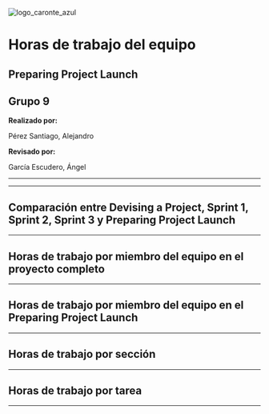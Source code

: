 ![logo_caronte_azul](https://github.com/user-attachments/assets/36631133-4715-4b20-91b8-5f07d96795c2)

# Horas de trabajo del equipo

## Preparing Project Launch

## Grupo 9

**Realizado por:**

Pérez Santiago, Alejandro

**Revisado por:**

García Escudero, Ángel

---


---

## Comparación entre Devising a Project, Sprint 1, Sprint 2, Sprint 3 y Preparing Project Launch


---

## Horas de trabajo por miembro del equipo en el proyecto completo


---

## Horas de trabajo por miembro del equipo en el Preparing Project Launch


---

## Horas de trabajo por sección


---

## Horas de trabajo por tarea


---


